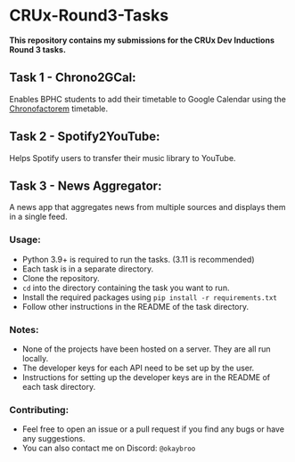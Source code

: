 # CRUx-Round3-Tasks

<b>This repository contains my submissions for the CRUx Dev Inductions Round 3 tasks.</b>

## Task 1 - Chrono2GCal:
Enables BPHC students to add their timetable to Google Calendar using the [Chronofactorem](https://chrono.crux-bphc.com) timetable.

## Task 2 - Spotify2YouTube:
Helps Spotify users to transfer their music library to YouTube.

## Task 3 - News Aggregator:
A news app that aggregates news from multiple sources and displays them in a single feed.

### Usage:
- Python 3.9+ is required to run the tasks. (3.11 is recommended)
- Each task is in a separate directory.
- Clone the repository.
- `cd` into the directory containing the task you want to run.
- Install the required packages using `pip install -r requirements.txt`
- Follow other instructions in the README of the task directory.

### Notes:
- None of the projects have been hosted on a server. They are all run locally.
- The developer keys for each API need to be set up by the user.
- Instructions for setting up the developer keys are in the README of each task directory.

### Contributing:
- Feel free to open an issue or a pull request if you find any bugs or have any suggestions.
- You can also contact me on Discord: `@okaybroo`
